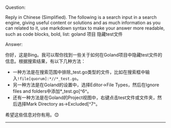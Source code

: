 Question:

Reply in Chinese (Simplified).
The following is a search input in a search engine, giving useful content or solutions and as much information as you can related to it, use markdown syntax to make your answer more readable, such as code blocks, bold, list:
goland 项目 隐藏test文件

Answer:

你好，这是Bing。我可以帮你找到一些关于如何在Goland项目中隐藏test文件的信息。根据搜索结果，有以下几种方法：

- 一种方法是在搜索范围中排除_test.go类型的文件，比如在搜索框中输入`!file[quorum]:*//*_test.go`。
- 另一种方法是在Goland的设置中，选择Editor->File Types，然后在Ignore files and folders中添加*_test.go[^6^。
- 还有一种方法是在Goland的Project视图中，右键点击test文件或文件夹，然后选择Mark Directory as->Excluded[^7^。

希望这些信息对你有用。😊


<hr/>

